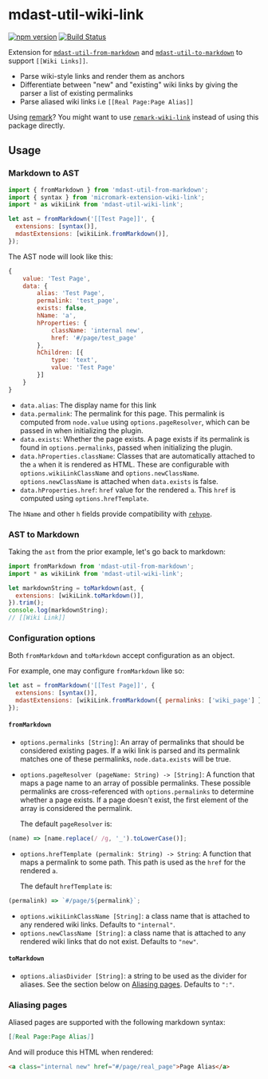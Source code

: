 # mdast-util-wiki-link

[![npm version](https://badge.fury.io/js/mdast-util-wiki-link.svg)](https://badge.fury.io/js/mdast-util-wiki-link) [![Build Status](https://travis-ci.org/landakram/mdast-util-wiki-link.svg?branch=master)](https://travis-ci.org/landakram/mdast-util-wiki-link)

Extension for [`mdast-util-from-markdown`](https://github.com/syntax-tree/mdast-util-from-markdown) and
[`mdast-util-to-markdown`](https://github.com/syntax-tree/mdast-util-to-markdown) to support `[[Wiki Links]]`.

- Parse wiki-style links and render them as anchors
- Differentiate between "new" and "existing" wiki links by giving the parser a list of existing permalinks
- Parse aliased wiki links i.e `[[Real Page:Page Alias]]`

Using [remark](https://github.com/remarkjs/remark)? You might want to use
[`remark-wiki-link`](https://github.com/landakram/remark-wiki-link) instead of using this package directly.

## Usage

### Markdown to AST

```javascript
import { fromMarkdown } from 'mdast-util-from-markdown';
import { syntax } from 'micromark-extension-wiki-link';
import * as wikiLink from 'mdast-util-wiki-link';

let ast = fromMarkdown('[[Test Page]]', {
  extensions: [syntax()],
  mdastExtensions: [wikiLink.fromMarkdown()],
});
```

The AST node will look like this:

```javascript
{
    value: 'Test Page',
    data: {
        alias: 'Test Page',
        permalink: 'test_page',
        exists: false,
        hName: 'a',
        hProperties: {
            className: 'internal new',
            href: '#/page/test_page'
        },
        hChildren: [{
            type: 'text',
            value: 'Test Page'
        }]
    }
}
```

- `data.alias`: The display name for this link
- `data.permalink`: The permalink for this page. This permalink is computed from `node.value` using `options.pageResolver`, which can be passed in when initializing the plugin.
- `data.exists`: Whether the page exists. A page exists if its permalink is found in `options.permalinks`, passed when initializing the plugin.
- `data.hProperties.className`: Classes that are automatically attached to the `a` when it is rendered as HTML. These are configurable with `options.wikiLinkClassName` and `options.newClassName`. `options.newClassName` is attached when `data.exists` is false.
- `data.hProperties.href`: `href` value for the rendered `a`. This `href` is computed using `options.hrefTemplate`.

The `hName` and other `h` fields provide compatibility with [`rehype`](https://github.com/rehypejs/rehype).

### AST to Markdown

Taking the `ast` from the prior example, let's go back to markdown:

```javascript
import fromMarkdown from 'mdast-util-from-markdown';
import * as wikiLink from 'mdast-util-wiki-link';

let markdownString = toMarkdown(ast, {
  extensions: [wikiLink.toMarkdown()],
}).trim();
console.log(markdownString);
// [[Wiki Link]]
```

### Configuration options

Both `fromMarkdown` and `toMarkdown` accept configuration as an object.

For example, one may configure `fromMarkdown` like so:

```javascript
let ast = fromMarkdown('[[Test Page]]', {
  extensions: [syntax()],
  mdastExtensions: [wikiLink.fromMarkdown({ permalinks: ['wiki_page'] })], // <--
});
```

#### `fromMarkdown`

- `options.permalinks [String]`: An array of permalinks that should be considered existing pages. If a wiki link is parsed and its permalink matches one of these permalinks, `node.data.exists` will be true.
- `options.pageResolver (pageName: String) -> [String]`: A function that maps a page name to an array of possible permalinks. These possible permalinks are cross-referenced with `options.permalinks` to determine whether a page exists. If a page doesn't exist, the first element of the array is considered the permalink.

  The default `pageResolver` is:

```javascript
(name) => [name.replace(/ /g, '_').toLowerCase()];
```

- `options.hrefTemplate (permalink: String) -> String`: A function that maps a permalink to some path. This path is used as the `href` for the rendered `a`.

  The default `hrefTemplate` is:

```javascript
(permalink) => `#/page/${permalink}`;
```

- `options.wikiLinkClassName [String]`: a class name that is attached to any rendered wiki links. Defaults to `"internal"`.
- `options.newClassName [String]`: a class name that is attached to any rendered wiki links that do not exist. Defaults to `"new"`.

#### `toMarkdown`

- `options.aliasDivider [String]`: a string to be used as the divider for aliases. See the section below on [Aliasing pages](#aliasing-pages). Defaults to `":"`.

### Aliasing pages

Aliased pages are supported with the following markdown syntax:

```markdown
[[Real Page:Page Alias]]
```

And will produce this HTML when rendered:

```html
<a class="internal new" href="#/page/real_page">Page Alias</a>
```
